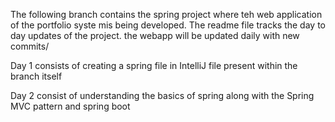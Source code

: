 The following branch contains the spring project where teh web application of the portfolio syste mis being developed.
The readme file tracks the day to day updates of the project. the webapp will be updated daily with new commits/

Day 1 consists of creating a spring file in IntelliJ file present within the branch itself

Day 2 consist of understanding the basics of spring along with the Spring MVC pattern and spring boot
